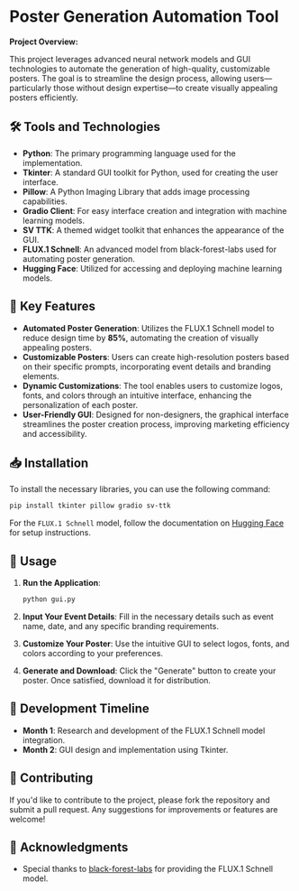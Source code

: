 # Poster Generation Automation Tool

**Project Overview:**

This project leverages advanced neural network models and GUI technologies to automate the generation of high-quality, customizable posters. The goal is to streamline the design process, allowing users—particularly those without design expertise—to create visually appealing posters efficiently.

## 🛠️ Tools and Technologies

- **Python**: The primary programming language used for the implementation.
- **Tkinter**: A standard GUI toolkit for Python, used for creating the user interface.
- **Pillow**: A Python Imaging Library that adds image processing capabilities.
- **Gradio Client**: For easy interface creation and integration with machine learning models.
- **SV TTK**: A themed widget toolkit that enhances the appearance of the GUI.
- **FLUX.1 Schnell**: An advanced model from black-forest-labs used for automating poster generation.
- **Hugging Face**: Utilized for accessing and deploying machine learning models.

## 🚀 Key Features

- **Automated Poster Generation**: Utilizes the FLUX.1 Schnell model to reduce design time by **85%**, automating the creation of visually appealing posters.
- **Customizable Posters**: Users can create high-resolution posters based on their specific prompts, incorporating event details and branding elements.
- **Dynamic Customizations**: The tool enables users to customize logos, fonts, and colors through an intuitive interface, enhancing the personalization of each poster.
- **User-Friendly GUI**: Designed for non-designers, the graphical interface streamlines the poster creation process, improving marketing efficiency and accessibility.

## 📥 Installation

To install the necessary libraries, you can use the following command:
```bash
pip install tkinter pillow gradio sv-ttk
```
For the `FLUX.1 Schnell` model, follow the documentation on [Hugging Face](https://huggingface.co/) for setup instructions.

## 🎨 Usage

1. **Run the Application**:
   ```bash
   python gui.py
   ```

2. **Input Your Event Details**:
   Fill in the necessary details such as event name, date, and any specific branding requirements.

3. **Customize Your Poster**:
   Use the intuitive GUI to select logos, fonts, and colors according to your preferences.

4. **Generate and Download**:
   Click the "Generate" button to create your poster. Once satisfied, download it for distribution.

## 📅 Development Timeline

- **Month 1**: Research and development of the FLUX.1 Schnell model integration.
- **Month 2**: GUI design and implementation using Tkinter.

## 🤝 Contributing

If you'd like to contribute to the project, please fork the repository and submit a pull request. Any suggestions for improvements or features are welcome!

## 🌟 Acknowledgments

- Special thanks to [black-forest-labs](https://huggingface.co/black-forest-labs/FLUX.1-schnell) for providing the FLUX.1 Schnell model.
